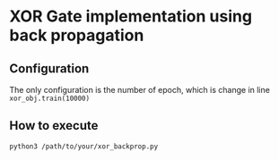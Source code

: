 # XOR Gate implementation using back propagation

## Configuration
The only configuration is the number of epoch, which is change in line `xor_obj.train(10000)`

## How to execute
```
python3 /path/to/your/xor_backprop.py
```